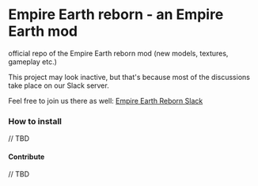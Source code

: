 # Empire Earth reborn - an Empire Earth mod
official repo of the Empire Earth reborn mod (new models, textures, gameplay etc.)

This project may look inactive, but that's because most of the discussions take place on our Slack server.

Feel free to join us there as well: [Empire Earth Reborn Slack](https://join.slack.com/t/empireearthreborn/shared_invite/enQtMzE2MDA5MTc1MjgzLTlhODllYjA2Yzc0NTdlZDVjNTRjMzhlNjIyNTk0NGUxOGMyOWVlMzZmYzljNDdlMTRmOTAxYTBiNjEwNzcyNmU)

### How to install

// TBD

#### Contribute

// TBD

